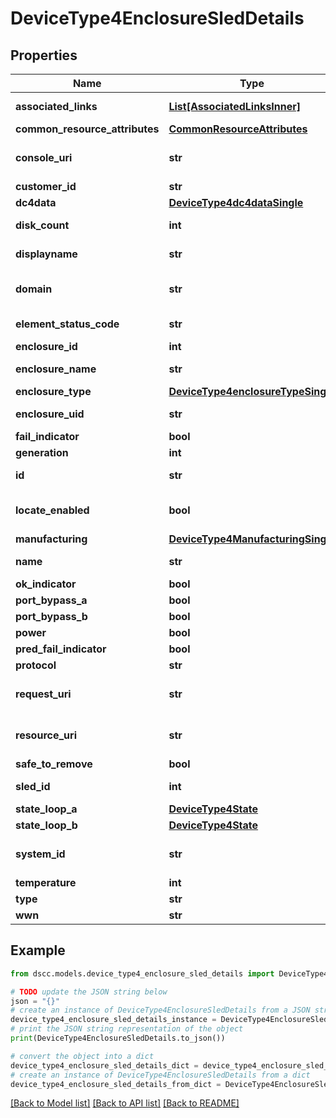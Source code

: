 # DeviceType4EnclosureSledDetails


## Properties

Name | Type | Description | Notes
------------ | ------------- | ------------- | -------------
**associated_links** | [**List[AssociatedLinksInner]**](AssociatedLinksInner.md) | Associated Links Details | [optional] 
**common_resource_attributes** | [**CommonResourceAttributes**](CommonResourceAttributes.md) |  | [optional] 
**console_uri** | **str** | consoleUri for detailed storage object | [optional] 
**customer_id** | **str** | customerId | [optional] 
**dc4data** | [**DeviceType4dc4dataSingle**](DeviceType4dc4dataSingle.md) |  | [optional] 
**disk_count** | **int** | Number of disks present | [optional] 
**displayname** | **str** | Enclosure Display name | [optional] 
**domain** | **str** | Domain that the resource belongs to | [optional] 
**element_status_code** | **str** | Enclosure status code | [optional] 
**enclosure_id** | **int** |  | [optional] 
**enclosure_name** | **str** | Name of the enclosure | [optional] 
**enclosure_type** | [**DeviceType4enclosureTypeSingle**](DeviceType4enclosureTypeSingle.md) |  | [optional] 
**enclosure_uid** | **str** | Parent UID of the resource. | [optional] 
**fail_indicator** | **bool** |  | [optional] 
**generation** | **int** | generation | [optional] 
**id** | **str** | Unique Identifier of the resource. | [optional] 
**locate_enabled** | **bool** | Indicates if the locate beacon is enabled or not | [optional] 
**manufacturing** | [**DeviceType4ManufacturingSingle**](DeviceType4ManufacturingSingle.md) |  | [optional] 
**name** | **str** | Name of the resource. | [optional] 
**ok_indicator** | **bool** |  | [optional] 
**port_bypass_a** | **bool** |  | [optional] 
**port_bypass_b** | **bool** |  | [optional] 
**power** | **bool** |  | [optional] 
**pred_fail_indicator** | **bool** |  | [optional] 
**protocol** | **str** |  | [optional] 
**request_uri** | **str** | resourceUri for detailed enclosure object | [optional] 
**resource_uri** | **str** | resourceUri for detailed enclosure object | [optional] 
**safe_to_remove** | **bool** |  | [optional] 
**sled_id** | **int** | Numeric ID of the resource | [optional] 
**state_loop_a** | [**DeviceType4State**](DeviceType4State.md) |  | [optional] 
**state_loop_b** | [**DeviceType4State**](DeviceType4State.md) |  | [optional] 
**system_id** | **str** | SystemUid/Serial Number  of the array. | [optional] 
**temperature** | **int** |  | [optional] 
**type** | **str** | type | [optional] 
**wwn** | **str** |  | [optional] 

## Example

```python
from dscc.models.device_type4_enclosure_sled_details import DeviceType4EnclosureSledDetails

# TODO update the JSON string below
json = "{}"
# create an instance of DeviceType4EnclosureSledDetails from a JSON string
device_type4_enclosure_sled_details_instance = DeviceType4EnclosureSledDetails.from_json(json)
# print the JSON string representation of the object
print(DeviceType4EnclosureSledDetails.to_json())

# convert the object into a dict
device_type4_enclosure_sled_details_dict = device_type4_enclosure_sled_details_instance.to_dict()
# create an instance of DeviceType4EnclosureSledDetails from a dict
device_type4_enclosure_sled_details_from_dict = DeviceType4EnclosureSledDetails.from_dict(device_type4_enclosure_sled_details_dict)
```
[[Back to Model list]](../README.md#documentation-for-models) [[Back to API list]](../README.md#documentation-for-api-endpoints) [[Back to README]](../README.md)


